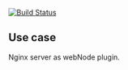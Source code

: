 <!-- #!/usr/bin/env markdown
-*- coding: utf-8 -*-

region header

Copyright Torben Sickert 16.12.2012

License
   This library written by Torben Sickert stand under a creative commons
   naming 3.0 unported license.
   see http://creativecommons.org/licenses/by/3.0/deed.de

endregion -->

[![Build Status](https://travis-ci.org/thaibault/nginxWebNodePlugin.svg?branch=master)](https://travis-ci.org/thaibault/nginxWebNodePlugin)

Use case
--------

Nginx server as webNode plugin.

<!-- region vim modline
vim: set tabstop=4 shiftwidth=4 expandtab:
vim: foldmethod=marker foldmarker=region,endregion:
endregion -->
